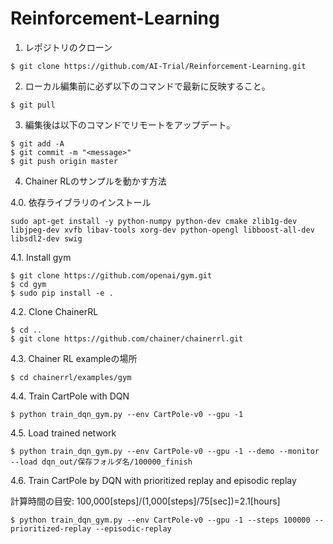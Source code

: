 # Reinforcement-Learning

1. レポジトリのクローン

```
$ git clone https://github.com/AI-Trial/Reinforcement-Learning.git
```

2. ローカル編集前に必ず以下のコマンドで最新に反映すること。

```
$ git pull
```

3. 編集後は以下のコマンドでリモートをアップデート。

```
$ git add -A
$ git commit -m "<message>"
$ git push origin master
```
4. Chainer RLのサンプルを動かす方法
  
4.0. 依存ライブラリのインストール
```
sudo apt-get install -y python-numpy python-dev cmake zlib1g-dev libjpeg-dev xvfb libav-tools xorg-dev python-opengl libboost-all-dev libsdl2-dev swig
```
  
4.1. Install gym
```
$ git clone https://github.com/openai/gym.git
$ cd gym
$ sudo pip install -e .
```
  
4.2. Clone ChainerRL
```
$ cd ..
$ git clone https://github.com/chainer/chainerrl.git
```
  
4.3. Chainer RL exampleの場所
```
$ cd chainerrl/examples/gym
```
  
4.4. Train CartPole with DQN
```
$ python train_dqn_gym.py --env CartPole-v0 --gpu -1
```
  
4.5. Load trained network
```
$ python train_dqn_gym.py --env CartPole-v0 --gpu -1 --demo --monitor --load dqn_out/保存フォルダ名/100000_finish
```
  
4.6. Train CartPole by DQN with prioritized replay and episodic replay
  
計算時間の目安: 100,000[steps]/(1,000[steps]/75[sec])=2.1[hours]
```
$ python train_dqn_gym.py --env CartPole-v0 --gpu -1 --steps 100000 --prioritized-replay --episodic-replay
```

